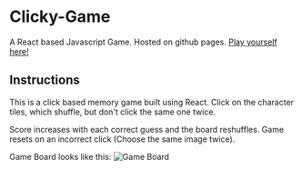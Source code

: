 # Clicky-Game
A React based Javascript Game. Hosted on github pages.
[Play yourself here!](https://thorleye.github.io/Clicky-Game/)


## Instructions
This is a click based memory game built using React. Click on the character tiles, which shuffle, but don't click the same one twice. 

Score increases with each correct guess and the board reshuffles. 
Game resets on an incorrect click (Choose the same image twice).


Game Board looks like this:
![Game Board](./src/assets/background/Board.JPG)
